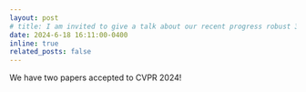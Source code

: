 ```yaml
---
layout: post
# title: I am invited to give a talk about our recent progress robust 3D detection
date: 2024-6-18 16:11:00-0400
inline: true
related_posts: false
---
```


We have two papers accepted to CVPR 2024!

